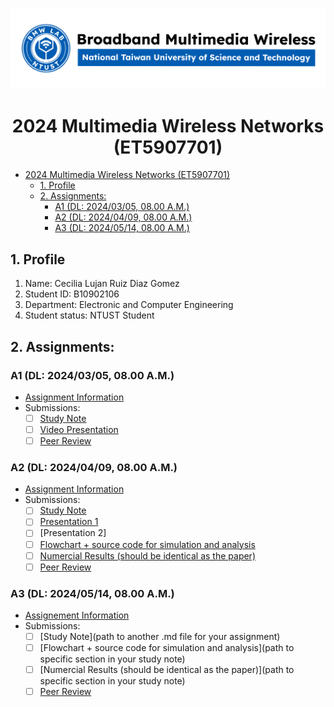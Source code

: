 ![](./assets/lab-logo.jpg)

# <center> 2024 Multimedia Wireless Networks (ET5907701) </center>

- [ 2024 Multimedia Wireless Networks (ET5907701) ](#-2024-multimedia-wireless-networks-et5907701-)
  - [1. Profile](#1-profile)
  - [2. Assignments:](#2-assignments)
    - [A1 (DL: 2024/03/05, 08.00 A.M.)](#a1-dl-20240305-0800-am)
    - [A2 (DL: 2024/04/09, 08.00 A.M.)](#a2-dl-20240409-0800-am)
    - [A3 (DL: 2024/05/14, 08.00 A.M.)](#a3-dl-20240514-0800-am)


## 1. Profile
1. Name: Cecilia Lujan Ruiz Diaz Gomez
2. Student ID: B10902106
3. Department: Electronic and Computer Engineering 
4. Student status: NTUST Student

## 2. Assignments:

### A1 (DL: 2024/03/05, 08.00 A.M.)
- [Assignment Information](https://github.com/bmw-ece-ntust/multimedia-wireless-network?tab=readme-ov-file#a1-deadline-35-0800-am)
- Submissions:
  - [ ] [Study Note](https://github.com/bmw-ece-ntust/multimedia-wireless-network/blob/2024-B10902106-Cecilia-Ruiz-Diaz/Study%20notes%20A1.md)
  - [ ] [Video Presentation](https://youtu.be/FGhClElBqto)
  - [ ] [Peer Review](https://forms.gle/tPVAdfAc4hBiUtg88)

### A2 (DL: 2024/04/09, 08.00 A.M.)
- [Assignment Information](https://github.com/bmw-ece-ntust/multimedia-wireless-network?tab=readme-ov-file#a2-deadline-49-0800-am)
- Submissions:
  - [ ] [Study Note](https://github.com/bmw-ece-ntust/multimedia-wireless-network/blob/2024-B10902106-Cecilia-Ruiz-Diaz/Study%20Notes%20A2.md)
  - [ ] [Presentation 1](https://www.canva.com/design/DAGAiAiclj8/-vMMJY9m3nIxpgqnknAJ3Q/edit?utm_content=DAGAiAiclj8&utm_campaign=designshare&utm_medium=link2&utm_source=sharebutton)
  - [ ] [Presentation 2]
  - [ ] [Flowchart + source code for simulation and analysis](https://github.com/bmw-ece-ntust/multimedia-wireless-network/blob/2024-B10902106-Cecilia-Ruiz-Diaz/Study%20Notes%20A2.md)
  - [ ] [Numercial Results (should be identical as the paper)](https://github.com/bmw-ece-ntust/multimedia-wireless-network/blob/2024-B10902106-Cecilia-Ruiz-Diaz/Study%20Notes%20A2.md)
  - [ ] [Peer Review](https://forms.gle/njd22Apu7ZGTbKzJ7)

### A3 (DL: 2024/05/14, 08.00 A.M.)
- [Assignement Information](https://github.com/bmw-ece-ntust/multimedia-wireless-network?tab=readme-ov-file#a3-deadline-514-0800-am)
- Submissions:
  - [ ] [Study Note](path to another .md file for your assignment)
  - [ ] [Flowchart + source code for simulation and analysis](path to specific section in your study note)
  - [ ] [Numercial Results (should be identical as the paper)](path to specific section in your study note)
  - [ ] [Peer Review](https://forms.gle/yVtjYqxZyRgcjbeE8)
